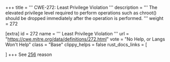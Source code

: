 +++
title = '''
CWE-272: Least Privilege Violation
'''
description	= '''
The elevated privilege level required to perform operations such as chroot() should be dropped immediately after the operation is performed.
'''
weight = 272

[extra]
id = 272
name = '''
Least Privilege Violation
'''
url = "https://cwe.mitre.org/data/definitions/272.html"
vote = "No Help, or Langs Won't Help"
class = "Base"
clippy_helps = false
rust_docs_links = [

]
+++
See [256](/cwes/cwe-256) reason
